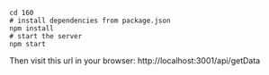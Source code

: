 
    cd 160
    # install dependencies from package.json
    npm install
    # start the server
    npm start

Then visit this url in your browser: http://localhost:3001/api/getData
